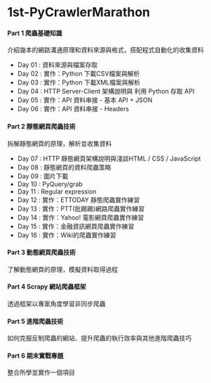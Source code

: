 # 1st-PyCrawlerMarathon

#### Part 1 爬蟲基礎知識
介紹幾本的網路溝通原理和資料來源與格式，搭配程式自動化的收集資料 
- Day 01 : 資料來源與檔案存取
- Day 02 : 實作：Python 下載CSV檔案與解析
- Day 03 : 實作：Python 下載XML檔案與解析
- Day 04 : HTTP Server-Client 架構說明與 利用 Python 存取 API
- Day 05 : 實作：API 資料串接 - 基本 API + JSON
- Day 06 : 實作：API 資料串接 - Headers

#### Part 2 靜態網頁爬蟲技術
拆解靜態網頁的原理，解析並收集資料 
- Day 07 : HTTP 靜態網頁架構說明與淺談HTML / CSS / JavaScript  
- Day 08 : 靜態網頁的資料爬蟲策略  
- Day 09 : 圖片下載  
- Day 10 : PyQuery/grab  
- Day 11 : Regular expression  
- Day 12 : 實作：ETTODAY 靜態爬蟲實作練習  
- Day 13 : 實作：PTT(批踢踢)網路爬蟲實作練習  
- Day 14 : 實作：Yahoo! 電影網頁爬蟲實作練習  
- Day 15 : 實作：金融資訊網頁爬蟲實作練習  
- Day 16 : 實作：Wiki的爬蟲實作練習  

#### Part 3 動態網頁爬蟲技術
了解動態網頁的原理，模擬資料取得過程

#### Part 4 Scrapy 網站爬蟲框架
透過框架以專案角度學習非同步爬蟲 

#### Part 5 進階爬蟲技術
如何克服反制爬蟲的網站、提升爬蟲的執行效率與其他進階爬蟲技巧 

#### Part 6 期末實戰專題
整合所學並實作一個項目
